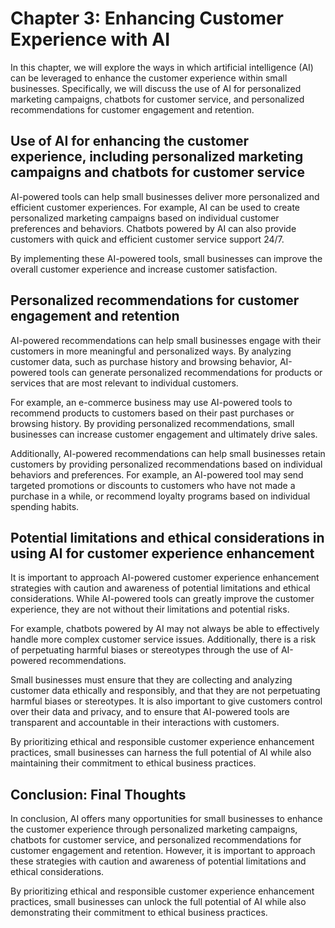 Chapter 3: Enhancing Customer Experience with AI
================================================

In this chapter, we will explore the ways in which artificial intelligence (AI) can be leveraged to enhance the customer experience within small businesses. Specifically, we will discuss the use of AI for personalized marketing campaigns, chatbots for customer service, and personalized recommendations for customer engagement and retention.

Use of AI for enhancing the customer experience, including personalized marketing campaigns and chatbots for customer service
-----------------------------------------------------------------------------------------------------------------------------

AI-powered tools can help small businesses deliver more personalized and efficient customer experiences. For example, AI can be used to create personalized marketing campaigns based on individual customer preferences and behaviors. Chatbots powered by AI can also provide customers with quick and efficient customer service support 24/7.

By implementing these AI-powered tools, small businesses can improve the overall customer experience and increase customer satisfaction.

Personalized recommendations for customer engagement and retention
------------------------------------------------------------------

AI-powered recommendations can help small businesses engage with their customers in more meaningful and personalized ways. By analyzing customer data, such as purchase history and browsing behavior, AI-powered tools can generate personalized recommendations for products or services that are most relevant to individual customers.

For example, an e-commerce business may use AI-powered tools to recommend products to customers based on their past purchases or browsing history. By providing personalized recommendations, small businesses can increase customer engagement and ultimately drive sales.

Additionally, AI-powered recommendations can help small businesses retain customers by providing personalized recommendations based on individual behaviors and preferences. For example, an AI-powered tool may send targeted promotions or discounts to customers who have not made a purchase in a while, or recommend loyalty programs based on individual spending habits.

Potential limitations and ethical considerations in using AI for customer experience enhancement
------------------------------------------------------------------------------------------------

It is important to approach AI-powered customer experience enhancement strategies with caution and awareness of potential limitations and ethical considerations. While AI-powered tools can greatly improve the customer experience, they are not without their limitations and potential risks.

For example, chatbots powered by AI may not always be able to effectively handle more complex customer service issues. Additionally, there is a risk of perpetuating harmful biases or stereotypes through the use of AI-powered recommendations.

Small businesses must ensure that they are collecting and analyzing customer data ethically and responsibly, and that they are not perpetuating harmful biases or stereotypes. It is also important to give customers control over their data and privacy, and to ensure that AI-powered tools are transparent and accountable in their interactions with customers.

By prioritizing ethical and responsible customer experience enhancement practices, small businesses can harness the full potential of AI while also maintaining their commitment to ethical business practices.

Conclusion: Final Thoughts
--------------------------

In conclusion, AI offers many opportunities for small businesses to enhance the customer experience through personalized marketing campaigns, chatbots for customer service, and personalized recommendations for customer engagement and retention. However, it is important to approach these strategies with caution and awareness of potential limitations and ethical considerations.

By prioritizing ethical and responsible customer experience enhancement practices, small businesses can unlock the full potential of AI while also demonstrating their commitment to ethical business practices.


